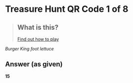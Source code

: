 
# Treasure Hunt QR Code 1 of 8

> ## What is this?
>
> [Find out how to play](https://hackaway.hexe.uk/)

_Burger King foot lettuce_

## Answer (as given)
**15**
